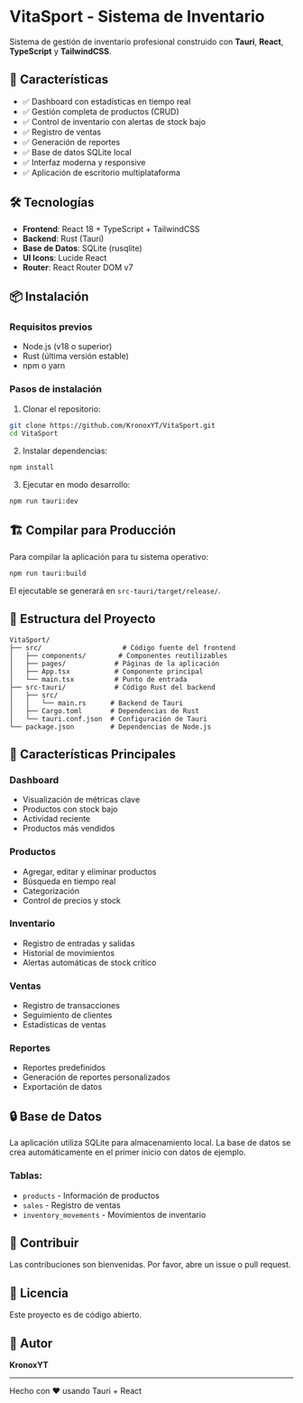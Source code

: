 # VitaSport - Sistema de Inventario

Sistema de gestión de inventario profesional construido con **Tauri**, **React**, **TypeScript** y **TailwindCSS**.

## 🚀 Características

- ✅ Dashboard con estadísticas en tiempo real
- ✅ Gestión completa de productos (CRUD)
- ✅ Control de inventario con alertas de stock bajo
- ✅ Registro de ventas
- ✅ Generación de reportes
- ✅ Base de datos SQLite local
- ✅ Interfaz moderna y responsive
- ✅ Aplicación de escritorio multiplataforma

## 🛠️ Tecnologías

- **Frontend**: React 18 + TypeScript + TailwindCSS
- **Backend**: Rust (Tauri)
- **Base de Datos**: SQLite (rusqlite)
- **UI Icons**: Lucide React
- **Router**: React Router DOM v7

## 📦 Instalación

### Requisitos previos

- Node.js (v18 o superior)
- Rust (última versión estable)
- npm o yarn

### Pasos de instalación

1. Clonar el repositorio:
```bash
git clone https://github.com/KronoxYT/VitaSport.git
cd VitaSport
```

2. Instalar dependencias:
```bash
npm install
```

3. Ejecutar en modo desarrollo:
```bash
npm run tauri:dev
```

## 🏗️ Compilar para Producción

Para compilar la aplicación para tu sistema operativo:

```bash
npm run tauri:build
```

El ejecutable se generará en `src-tauri/target/release/`.

## 📱 Estructura del Proyecto

```
VitaSport/
├── src/                    # Código fuente del frontend
│   ├── components/        # Componentes reutilizables
│   ├── pages/            # Páginas de la aplicación
│   ├── App.tsx           # Componente principal
│   └── main.tsx          # Punto de entrada
├── src-tauri/            # Código Rust del backend
│   ├── src/
│   │   └── main.rs      # Backend de Tauri
│   ├── Cargo.toml       # Dependencias de Rust
│   └── tauri.conf.json  # Configuración de Tauri
└── package.json         # Dependencias de Node.js
```

## 🎯 Características Principales

### Dashboard
- Visualización de métricas clave
- Productos con stock bajo
- Actividad reciente
- Productos más vendidos

### Productos
- Agregar, editar y eliminar productos
- Búsqueda en tiempo real
- Categorización
- Control de precios y stock

### Inventario
- Registro de entradas y salidas
- Historial de movimientos
- Alertas automáticas de stock crítico

### Ventas
- Registro de transacciones
- Seguimiento de clientes
- Estadísticas de ventas

### Reportes
- Reportes predefinidos
- Generación de reportes personalizados
- Exportación de datos

## 🔒 Base de Datos

La aplicación utiliza SQLite para almacenamiento local. La base de datos se crea automáticamente en el primer inicio con datos de ejemplo.

### Tablas:
- `products` - Información de productos
- `sales` - Registro de ventas
- `inventory_movements` - Movimientos de inventario

## 🤝 Contribuir

Las contribuciones son bienvenidas. Por favor, abre un issue o pull request.

## 📄 Licencia

Este proyecto es de código abierto.

## 👤 Autor

**KronoxYT**

---

Hecho con ❤️ usando Tauri + React
